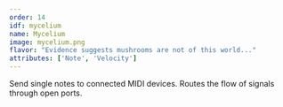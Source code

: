 ```yaml
---
order: 14
idf: mycelium
name: Mycelium
image: mycelium.png
flavor: "Evidence suggests mushrooms are not of this world..."
attributes: ['Note', 'Velocity']
---
```

Send single notes to connected MIDI devices. Routes the flow of signals through open ports.